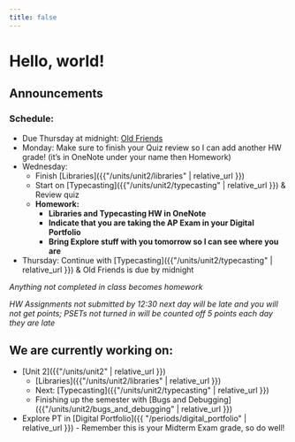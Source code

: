 ```yaml
---
title: false
---
```


# Hello, world!

## Announcements

### Schedule:

  - Due Thursday at midnight: [Old Friends](https://docs.cs50.net/2018/ap/problems/friends/friends.html)
  - Monday: Make sure to finish your Quiz review so I can add another HW grade! (it’s in OneNote under your name then Homework)
  - Wednesday:
    - Finish [Libraries]({{"/units/unit2/libraries" | relative_url }})
    - Start on [Typecasting]({{"/units/unit2/typecasting" | relative_url }}) & Review quiz
    - **Homework:**
      - **Libraries and Typecasting HW in OneNote**
      - **Indicate that you are taking the AP Exam in your Digital Portfolio**
      - **Bring Explore stuff with you tomorrow so I can see where you are**
  - Thursday: Continue with [Typecasting]({{"/units/unit2/typecasting" | relative_url }}) & Old Friends is due by midnight

  *Anything not completed in class becomes homework*

  *HW Assignments not submitted by 12:30 next day will be late and you will not get points; PSETs not turned in will be counted off 5 points each day they are late*


## We are currently working on:
* [Unit 2]({{"/units/unit2" | relative_url }})
  * [Libraries]({{"/units/unit2/libraries" | relative_url }})
  * Next: [Typecasting]({{"/units/unit2/typecasting" | relative_url }})
  * Finishing up the semester with [Bugs and Debugging]({{"/units/unit2/bugs_and_debugging" | relative_url }})
* Explore PT in [Digital Portfolio]({{ "/periods/digital_portfolio" | relative_url }}) - Remember this is your Midterm Exam grade, so do well!


<!--
This is CS50 AP, Harvard University's introduction to the intellectual enterprises of computer science and the art of programming for students in high school, which satisfies the College Board's new AP CS Principles curriculum framework.
-->
<!--
<iframe src="https://www.youtube.com/embed/tZxLMIk_SaY?playlist=GAB6Gm7pTTA"></iframe>
-->
